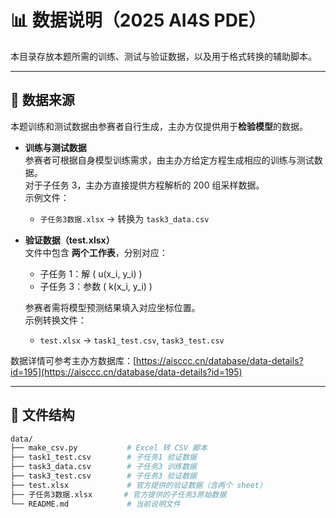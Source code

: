# 📊 数据说明（2025 AI4S PDE）

本目录存放本题所需的训练、测试与验证数据，以及用于格式转换的辅助脚本。

---

## 🧩 数据来源

本题训练和测试数据由参赛者自行生成，主办方仅提供用于**检验模型**的数据。

- **训练与测试数据**  
  参赛者可根据自身模型训练需求，由主办方给定方程生成相应的训练与测试数据。  
  对于子任务 3，主办方直接提供方程解析的 200 组采样数据。  
  示例文件：  
  - `子任务3数据.xlsx` → 转换为 `task3_data.csv`

- **验证数据（test.xlsx）**  
  文件中包含 **两个工作表**，分别对应：
  - 子任务 1：解 \( u(x_i, y_i) \)
  - 子任务 3：参数 \( k(x_i, y_i) \)

  参赛者需将模型预测结果填入对应坐标位置。  
  示例转换文件：
  - `test.xlsx` → `task1_test.csv`, `task3_test.csv`

数据详情可参考主办方数据库：[https://aisccc.cn/database/data-details?id=195](https://aisccc.cn/database/data-details?id=195)

---

## 📂 文件结构

```bash
data/
├── make_csv.py           # Excel 转 CSV 脚本
├── task1_test.csv        # 子任务1 验证数据
├── task3_data.csv        # 子任务3 训练数据
├── task3_test.csv        # 子任务3 验证数据
├── test.xlsx             # 官方提供的验证数据（含两个 sheet）
├── 子任务3数据.xlsx       # 官方提供的子任务3原始数据
└── README.md             # 当前说明文件

